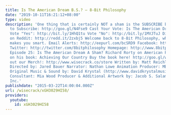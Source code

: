 ```yaml
---
title: Is The American Dream B.S.? – 8-Bit Philosophy
date: "2019-10-11T16:21:12+08:00"
type: video
description: 'One thing that is certainly NOT a sham is the SUBSCRIBE button. Click
  to Subscribe: http://goo.gl/N4Fse9 Cast Your Vote: Is The American Dream Alive?
  Vote "Yes": http://bit.ly/1HhQ1tu Vote "No": http://bit.ly/1MVJTuJ Discuss this
  on Reddit: http://redd.it/2zxbj5 Welcome back to 8-Bit Philosophy, where gaming
  makes you smart. Email Alerts: http://eepurl.com/bcSRD9 Facebook: http://facebook.com/8bitphilosophy
  Twitter: http://twitter.com/8bitphilosophy Homepage: http://www.8bitphilosophy.com
  Episode 25: Is The American Dream A Sham? Richard Rorty on American Pragmatism Based
  on his book: Achieving Our Country Buy the book here! http://goo.gl/wslWkJ Check
  out our Merch!: http://www.wisecrack.co/store Written by: Matt Reichle Created &
  Directed by: Jared Bauer Narrator: Nathan Lowe Animation Producer: MB X. McClain
  Original Music & Sound by: David Krystal (http://www.davidkrystalmusic.com) Academic
  Consultant: Mia Wood Producer & Additional Artwork by: Jacob S. Salamon © 2015 Wisecrack,
  Inc.'
publishdate: "2015-03-22T14:00:04.000Z"
url: /wisecrack/xGH3029HI58/
providers:
  youtube:
    id: xGH3029HI58
---
```

